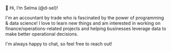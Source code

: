 👋 Hi, I’m Selma (@d-sel)!

I'm an accountant by trade who is fascinated by the power of programming & data science!
I love to learn new things and am interested in working on finance/operations-related projects and helping businesses leverage data to make better operational decisions. 

I'm always happy to chat, so feel free to reach out! 
